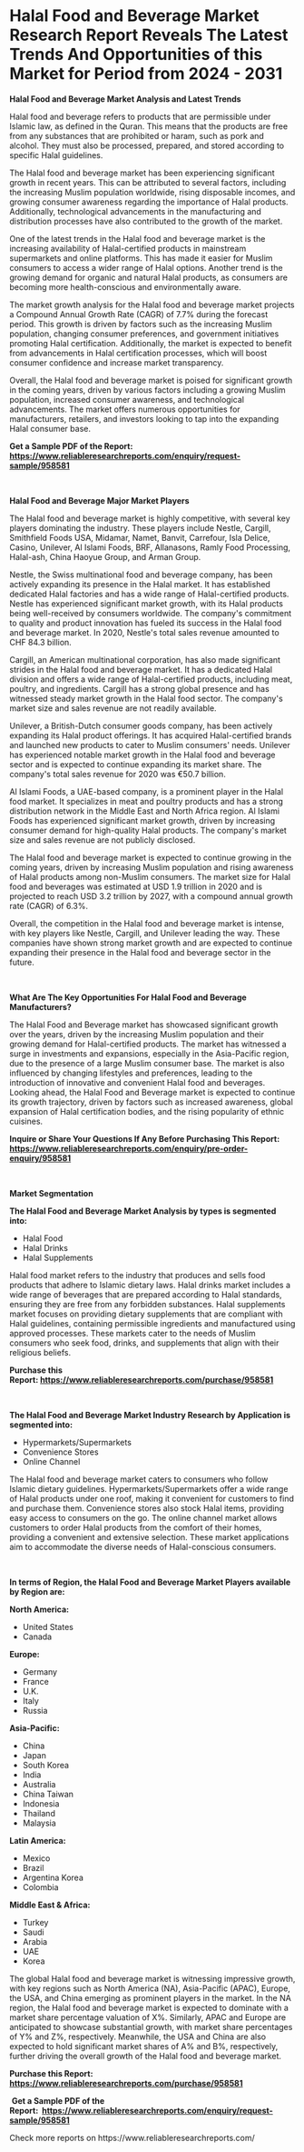 <p><h1>Halal Food and Beverage Market Research Report Reveals The Latest Trends And Opportunities of this Market for Period from 2024 - 2031</h1></p><p><strong>Halal Food and Beverage Market Analysis and Latest Trends</strong></p>
<p><p>Halal food and beverage refers to products that are permissible under Islamic law, as defined in the Quran. This means that the products are free from any substances that are prohibited or haram, such as pork and alcohol. They must also be processed, prepared, and stored according to specific Halal guidelines.</p><p>The Halal food and beverage market has been experiencing significant growth in recent years. This can be attributed to several factors, including the increasing Muslim population worldwide, rising disposable incomes, and growing consumer awareness regarding the importance of Halal products. Additionally, technological advancements in the manufacturing and distribution processes have also contributed to the growth of the market.</p><p>One of the latest trends in the Halal food and beverage market is the increasing availability of Halal-certified products in mainstream supermarkets and online platforms. This has made it easier for Muslim consumers to access a wider range of Halal options. Another trend is the growing demand for organic and natural Halal products, as consumers are becoming more health-conscious and environmentally aware.</p><p>The market growth analysis for the Halal food and beverage market projects a Compound Annual Growth Rate (CAGR) of 7.7% during the forecast period. This growth is driven by factors such as the increasing Muslim population, changing consumer preferences, and government initiatives promoting Halal certification. Additionally, the market is expected to benefit from advancements in Halal certification processes, which will boost consumer confidence and increase market transparency.</p><p>Overall, the Halal food and beverage market is poised for significant growth in the coming years, driven by various factors including a growing Muslim population, increased consumer awareness, and technological advancements. The market offers numerous opportunities for manufacturers, retailers, and investors looking to tap into the expanding Halal consumer base.</p></p>
<p><strong>Get a Sample PDF of the Report:&nbsp; <a href="https://www.reliableresearchreports.com/enquiry/request-sample/958581">https://www.reliableresearchreports.com/enquiry/request-sample/958581</a></strong></p>
<p>&nbsp;</p>
<p><strong>Halal Food and Beverage Major Market Players</strong></p>
<p><p>The Halal food and beverage market is highly competitive, with several key players dominating the industry. These players include Nestle, Cargill, Smithfield Foods USA, Midamar, Namet, Banvit, Carrefour, Isla Delice, Casino, Unilever, Al Islami Foods, BRF, Allanasons, Ramly Food Processing, Halal-ash, China Haoyue Group, and Arman Group.</p><p>Nestle, the Swiss multinational food and beverage company, has been actively expanding its presence in the Halal market. It has established dedicated Halal factories and has a wide range of Halal-certified products. Nestle has experienced significant market growth, with its Halal products being well-received by consumers worldwide. The company's commitment to quality and product innovation has fueled its success in the Halal food and beverage market. In 2020, Nestle's total sales revenue amounted to CHF 84.3 billion.</p><p>Cargill, an American multinational corporation, has also made significant strides in the Halal food and beverage market. It has a dedicated Halal division and offers a wide range of Halal-certified products, including meat, poultry, and ingredients. Cargill has a strong global presence and has witnessed steady market growth in the Halal food sector. The company's market size and sales revenue are not readily available.</p><p>Unilever, a British-Dutch consumer goods company, has been actively expanding its Halal product offerings. It has acquired Halal-certified brands and launched new products to cater to Muslim consumers' needs. Unilever has experienced notable market growth in the Halal food and beverage sector and is expected to continue expanding its market share. The company's total sales revenue for 2020 was €50.7 billion.</p><p>Al Islami Foods, a UAE-based company, is a prominent player in the Halal food market. It specializes in meat and poultry products and has a strong distribution network in the Middle East and North Africa region. Al Islami Foods has experienced significant market growth, driven by increasing consumer demand for high-quality Halal products. The company's market size and sales revenue are not publicly disclosed.</p><p>The Halal food and beverage market is expected to continue growing in the coming years, driven by increasing Muslim population and rising awareness of Halal products among non-Muslim consumers. The market size for Halal food and beverages was estimated at USD 1.9 trillion in 2020 and is projected to reach USD 3.2 trillion by 2027, with a compound annual growth rate (CAGR) of 6.3%.</p><p>Overall, the competition in the Halal food and beverage market is intense, with key players like Nestle, Cargill, and Unilever leading the way. These companies have shown strong market growth and are expected to continue expanding their presence in the Halal food and beverage sector in the future.</p></p>
<p>&nbsp;</p>
<p><strong>What Are The Key Opportunities For Halal Food and Beverage Manufacturers?</strong></p>
<p><p>The Halal Food and Beverage market has showcased significant growth over the years, driven by the increasing Muslim population and their growing demand for Halal-certified products. The market has witnessed a surge in investments and expansions, especially in the Asia-Pacific region, due to the presence of a large Muslim consumer base. The market is also influenced by changing lifestyles and preferences, leading to the introduction of innovative and convenient Halal food and beverages. Looking ahead, the Halal Food and Beverage market is expected to continue its growth trajectory, driven by factors such as increased awareness, global expansion of Halal certification bodies, and the rising popularity of ethnic cuisines.</p></p>
<p><strong>Inquire or Share Your Questions If Any Before Purchasing This Report: <a href="https://www.reliableresearchreports.com/enquiry/pre-order-enquiry/958581">https://www.reliableresearchreports.com/enquiry/pre-order-enquiry/958581</a></strong></p>
<p>&nbsp;</p>
<p><strong>Market Segmentation</strong></p>
<p><strong>The Halal Food and Beverage Market Analysis by types is segmented into:</strong></p>
<p><ul><li>Halal Food</li><li>Halal Drinks</li><li>Halal Supplements</li></ul></p>
<p><p>Halal food market refers to the industry that produces and sells food products that adhere to Islamic dietary laws. Halal drinks market includes a wide range of beverages that are prepared according to Halal standards, ensuring they are free from any forbidden substances. Halal supplements market focuses on providing dietary supplements that are compliant with Halal guidelines, containing permissible ingredients and manufactured using approved processes. These markets cater to the needs of Muslim consumers who seek food, drinks, and supplements that align with their religious beliefs.</p></p>
<p><strong>Purchase this Report:&nbsp;<a href="https://www.reliableresearchreports.com/purchase/958581">https://www.reliableresearchreports.com/purchase/958581</a></strong></p>
<p>&nbsp;</p>
<p><strong>The Halal Food and Beverage Market Industry Research by Application is segmented into:</strong></p>
<p><ul><li>Hypermarkets/Supermarkets</li><li>Convenience Stores</li><li>Online Channel</li></ul></p>
<p><p>The Halal food and beverage market caters to consumers who follow Islamic dietary guidelines. Hypermarkets/Supermarkets offer a wide range of Halal products under one roof, making it convenient for customers to find and purchase them. Convenience stores also stock Halal items, providing easy access to consumers on the go. The online channel market allows customers to order Halal products from the comfort of their homes, providing a convenient and extensive selection. These market applications aim to accommodate the diverse needs of Halal-conscious consumers.</p></p>
<p>&nbsp;</p>
<p><strong>In terms of Region, the Halal Food and Beverage Market Players available by Region are:</strong></p>
<p>
    <p> <strong> North America: </strong>
        <ul>
            <li>United States</li>
            <li>Canada</li>
        </ul>
        </p> 
    <p> <strong> Europe: </strong>
        <ul>
            <li>Germany</li>
            <li>France</li>
            <li>U.K.</li>
            <li>Italy</li>
            <li>Russia</li>
        </ul>
        </p> 
    <p> <strong> Asia-Pacific: </strong>
        <ul>
            <li>China</li>
            <li>Japan</li>
            <li>South Korea</li>
            <li>India</li>
            <li>Australia</li>
            <li>China Taiwan</li>
            <li>Indonesia</li>
            <li>Thailand</li>
            <li>Malaysia</li>
        </ul>
        </p> 
    <p> <strong> Latin America: </strong>
        <ul>
            <li>Mexico</li>
            <li>Brazil</li>
            <li>Argentina Korea</li>
            <li>Colombia</li>
        </ul>
        </p> 
    <p> <strong> Middle East & Africa: </strong>
        <ul>
            <li>Turkey</li>
            <li>Saudi</li>
            <li>Arabia</li>
            <li>UAE</li>
            <li>Korea</li>
        </ul>
    </p>
    </p>
<p><p>The global Halal food and beverage market is witnessing impressive growth, with key regions such as North America (NA), Asia-Pacific (APAC), Europe, the USA, and China emerging as prominent players in the market. In the NA region, the Halal food and beverage market is expected to dominate with a market share percentage valuation of X%. Similarly, APAC and Europe are anticipated to showcase substantial growth, with market share percentages of Y% and Z%, respectively. Meanwhile, the USA and China are also expected to hold significant market shares of A% and B%, respectively, further driving the overall growth of the Halal food and beverage market.</p></p>
<p><strong>Purchase this Report: <a href="https://www.reliableresearchreports.com/purchase/958581">https://www.reliableresearchreports.com/purchase/958581</a></strong></p>
<p>&nbsp;<strong>Get a Sample PDF of the Report:&nbsp;&nbsp;<a href="https://www.reliableresearchreports.com/enquiry/request-sample/958581">https://www.reliableresearchreports.com/enquiry/request-sample/958581</a></strong></p>
<p><strong></strong></p>
<p>Check more reports on https://www.reliableresearchreports.com/</p>